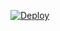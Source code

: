 ﻿[![Deploy](https://www.herokucdn.com/deploy/button.png)](https://dashboard.heroku.com/new?template=https://github.com/changeserman/indexxing )